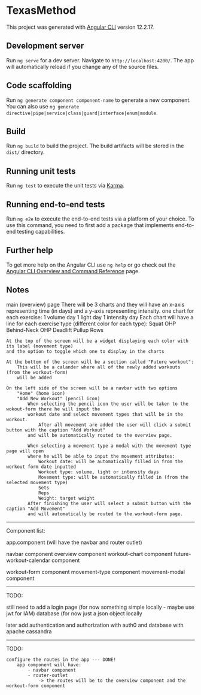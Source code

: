 # TexasMethod

This project was generated with [Angular CLI](https://github.com/angular/angular-cli) version 12.2.17.

## Development server

Run `ng serve` for a dev server. Navigate to `http://localhost:4200/`. The app will automatically reload if you change any of the source files.

## Code scaffolding

Run `ng generate component component-name` to generate a new component. You can also use `ng generate directive|pipe|service|class|guard|interface|enum|module`.

## Build

Run `ng build` to build the project. The build artifacts will be stored in the `dist/` directory.

## Running unit tests

Run `ng test` to execute the unit tests via [Karma](https://karma-runner.github.io).

## Running end-to-end tests

Run `ng e2e` to execute the end-to-end tests via a platform of your choice. To use this command, you need to first add a package that implements end-to-end testing capabilities.

## Further help

To get more help on the Angular CLI use `ng help` or go check out the [Angular CLI Overview and Command Reference](https://angular.io/cli) page.

## Notes

main (overview) page
	There will be 3 charts and they will have an x-axis representing time (in days)
	and a y-axis representing intensity. one chart for each exercise:
		1 volume day
		1 light day 
		1 intensity day
	Each chart will have a line for each exercise type (different color for each type):
		Squat
		OHP
		Behind-Neck OHP
		Deadlift
		Pullup
		Rows
	
	At the top of the screen will be a widget displaying each color with its label (movement type) 
	and the option to toggle which one to display in the charts

	At the bottom of the screen will be a section called "Future workout":
		This will be a calander where all of the newly added workouts (from the workout-form) 
		will be added

	On the left side of the screen will be a navbar with two options
		"Home" (home icon)
		"Add New Workout" (pencil icon)
			When selecting the pencil icon the user will be taken to the wokout-form there he will input the 
			workout date and select movement types that will be in the workout.
				After all movement are added the user will click a submit button with the caption "Add Workout"
			and will be automatically routed to the overview page.

			When selecting a movement type a modal with the movement type page will open
			where he will be able to input the movement attributes:
				Workout date: will be automatically filled in from the workout form date inputted
				Workout type: volume, light or intensity days
				Movement type: will be automatically filled in (from the selected movement type)
				Sets
				Reps
				Weight: target weight
			After finishing the user will select a submit button with the caption "Add Movement"
			and will automatically be routed to the workout-form page.			
		

--------------------------------------------------------------------------------------------------

Component list:

app.component (will have the navbar and router outlet)

navbar component
overview component
   workout-chart component
   future-workout-calendar component

workout-form component
   movement-type component
   movement-modal component

--------------------------------------------------------------------------------------------------

TODO:

still need to add a login page (for now something simple locally - maybe use jwt for IAM)
database (for now just a json object locally

later add authentication and authorization with auth0
and database with apache cassandra

--------------------------------------------------------------------------------------------------

TODO:

	configure the routes in the app --- DONE!
		app component will have:
			- navbar component
			- router-outlet
				-> the routes will be to the overview component and the workout-form component
		



















